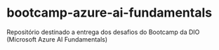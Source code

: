 # bootcamp-azure-ai-fundamentals
Repositório destinado a entrega dos desafios do Bootcamp da DIO (Microsoft Azure AI Fundamentals)
